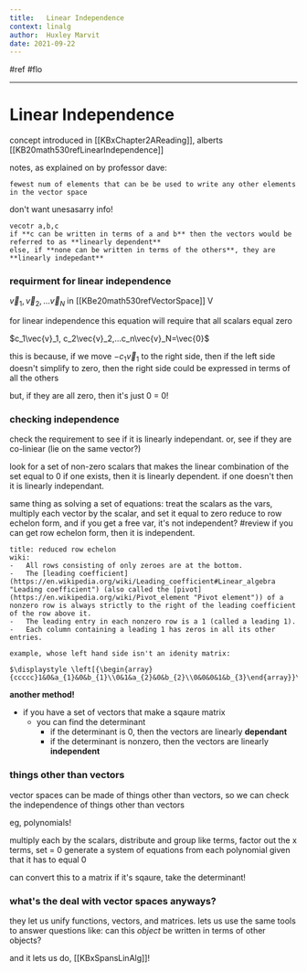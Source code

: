 ```yaml
---
title:   Linear Independence
context: linalg
author:  Huxley Marvit
date: 2021-09-22
---
```


#ref #flo 

***


# Linear Independence
concept introduced in [[KBxChapter2AReading]], alberts [[KB20math530refLinearIndependence]]

notes, as explained on by professor dave:

```ad-def
fewest num of elements that can be be used to write any other elements in the vector space
```

don't want unesasarry info!

```ad-example
vecotr a,b,c
if **c can be written in terms of a and b** then the vectors would be referred to as **linearly dependent**
else, if **none can be written in terms of the others**, they are **linearly indepedant**

```

### requirment for linear independence
$\vec{v}_1, \vec{v}_2,...\vec{v}_N$ in [[KBe20math530refVectorSpace]] V

for linear independence this equation will require that all scalars equal zero

$c_1\vec{v}_1, c_2\vec{v}_2,...c_n\vec{v}_N=\vec{0}$

this is because, if we move $-c_1\vec{v}_1$ to the right side, then if the left side doesn't simplify to zero, then the right side could be expressed in terms of all the others

but, if they are all zero, then it's just 0 = 0!


### checking independence
check the requirement to see if it is linearly independant.
or, see if they are co-liniear (lie on the same vector?)


look for a set of non-zero scalars that makes the linear combination of the set equal to 0
if one exists, then it is linearly dependent. if one doesn't then it is linearly independant.

same thing as solving a set of equations:
treat the scalars as the vars, multiply each vector by the scalar, and set it equal to zero
reduce to row echelon form, and if you get a free var, it's not independent? #review
if you can get row echelon form, then it is independent. 

```ad-tip
title: reduced row echelon
wiki:
-   All rows consisting of only zeroes are at the bottom.
-   The [leading coefficient](https://en.wikipedia.org/wiki/Leading_coefficient#Linear_algebra "Leading coefficient") (also called the [pivot](https://en.wikipedia.org/wiki/Pivot_element "Pivot element")) of a nonzero row is always strictly to the right of the leading coefficient of the row above it.
-   The leading entry in each nonzero row is a 1 (called a leading 1).
-   Each column containing a leading 1 has zeros in all its other entries.

example, whose left hand side isn't an idenity matrix:

$\displaystyle \left[{\begin{array}{ccccc}1&0&a_{1}&0&b_{1}\\0&1&a_{2}&0&b_{2}\\0&0&0&1&b_{3}\end{array}}\right]$

```

**another method!**

- if you have a set of vectors that make a sqaure matrix
	- you can find the determinant
		- if the determinant is 0, then the vectors are linearly **dependant**
		- if the determinant is nonzero, then the vectors are linearly **independent**

### things other than vectors
vector spaces can be made of things other than vectors, so we can check the independence of things other than vectors

eg, polynomials!

multiply each by the scalars, distribute and group like terms, factor out the x terms, set = 0
generate a system of equations from each polynomial given that it has to equal 0

can convert this to a matrix
if it's sqaure, take the determinant!

### what's the deal with vector spaces anyways?
they let us unify functions, vectors, and matrices.
lets us use the same tools to answer questions like: can this *object* be written in terms of other objects?


and it lets us do, [[KBxSpansLinAlg]]!












